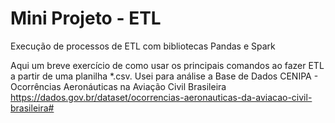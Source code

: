 # Mini Projeto - ETL
 Execução de processos de ETL com bibliotecas Pandas e Spark

Aqui um breve exercício de como usar os principais comandos ao fazer ETL a partir de uma planilha *.csv. Usei para análise a Base de Dados CENIPA - Ocorrências Aeronáuticas na Aviação Civil Brasileira 
https://dados.gov.br/dataset/ocorrencias-aeronauticas-da-aviacao-civil-brasileira#